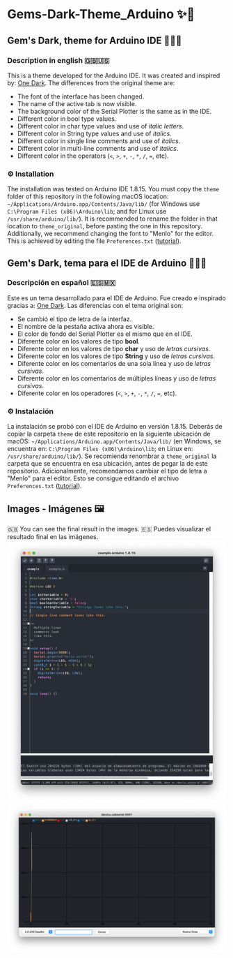 # Gems-Dark-Theme_Arduino ✨💜

## Gem's Dark, theme for Arduino IDE 👨🏼‍💻
### Description in english 🇬🇧🇺🇸
This is a theme developed for the Arduino IDE.
It was created and inspired by: [One Dark](https://github.com/konrad91/OneDarkArduino).
The differences from the original theme are:
- The font of the interface has been changed.
- The name of the active tab is now visible.
- The background color of the Serial Plotter is the same as in the IDE.
- Different color in bool type values.
- Different color in char type values and use of *italic letters*.
- Different color in String type values and use of *italics*.
- Different color in single line comments and use of *italics*.
- Different color in multi-line comments and use of *italics*.
- Different color in the operators (`<`, `>`, `+`, `-`, `*`, `/`, `=`, etc).

### ⚙️ Installation
The installation was tested on Arduino IDE 1.8.15. You must copy the `theme` folder of this repository in the following macOS location: `~/Applications/Arduino.app/Contents/Java/lib/` (for Windows use `C:\Program Files (x86)\Arduino\lib`; and for Linux use `/usr/share/arduino/lib/`). It is recommended to rename the folder in that location to `theme_original`, before pasting the one in this repository.
Additionally, we recommend changing the font to "Menlo" for the editor. This is achieved by editing the file `Preferences.txt` ([tutorial](https://support.arduino.cc/hc/en-us/articles/4402771781522-How-to-change-IDE-text-font-settings)).


## Gem's Dark, tema para el IDE de Arduino 👨🏼‍💻
### Descripción en español 🇪🇸🇲🇽
Este es un tema desarrollado para el IDE de Arduino.
Fue creado e inspirado gracias a: [One Dark](https://github.com/konrad91/OneDarkArduino).
Las diferencias con el tema original son:
- Se cambió el tipo de letra de la interfaz.
- El nombre de la pestaña activa ahora es visible.
- El color de fondo del Serial Plotter es el mismo que en el IDE.
- Diferente color en los valores de tipo **bool**.
- Diferente color en los valores de tipo **char** y uso de *letras cursivas*.
- Diferente color en los valores de tipo **String** y uso de *letras cursivas*.
- Diferente color en los comentarios de una sola línea y uso de *letras cursivas*.
- Diferente color en los comentarios de múltiples líneas y uso de *letras cursivas*.
- Diferente color en los operadores (`<`, `>`, `+`, `-`, `*`, `/`, `=`, etc).

### ⚙️ Instalación
La instalación se probó con el IDE de Arduino en versión 1.8.15. Deberás de copiar la carpeta `theme` de este repositorio en la siguiente ubicación de macOS: `~/Applications/Arduino.app/Contents/Java/lib/` (en Windows, se encuentra en: `C:\Program Files (x86)\Arduino\lib`; en Linux en: `/usr/share/arduino/lib/`). Se recomienda renombrar a `theme_original` la carpeta que se encuentra en esa ubicación, antes de pegar la de este repositorio.
Adicionalmente, recomendamos cambiar el tipo de letra a "Menlo" para el editor. Esto se consigue editando el archivo `Preferences.txt` ([tutorial](https://support.arduino.cc/hc/en-us/articles/4402771781522-How-to-change-IDE-text-font-settings)).


## Images - Imágenes 🖼
🇬🇧 You can see the final result in the images.
🇪🇸 Puedes visualizar el resultado final en las imágenes.
![IDE](https://raw.githubusercontent.com/GeraDNG/Gems-Dark-Theme_Arduino/main/IDE.png "IDE")
![Serial Plotter](https://raw.githubusercontent.com/GeraDNG/Gems-Dark-Theme_Arduino/main//SerialPlotter.png "Serial Plotter")
